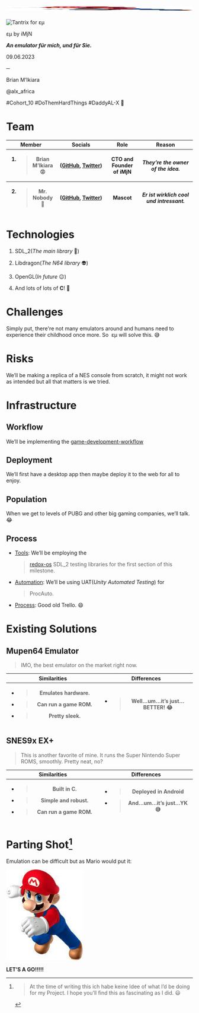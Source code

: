 ## <img src="./images/iReadme/Mario.jpg" style="width:6.4702in;height:0.11458in" alt="Easter egg ;-)" /> 

<img src="./images/iReadme/BrianIkiara.jpg" style="width:6.46354in;height:4.30903in"
alt="Tantrix for εµ" />

εµ by iMjN

***An emulator für mich, und für Sie.***

09.06.2023

**─**

Brian M’Ikiara

@alx_africa

\#Cohort_10 \#DoThemHardThings \#DaddyAL-X 🫦

#  

# Team

<table>
<colgroup>
<col style="width: 25%" />
<col style="width: 27%" />
<col style="width: 17%" />
<col style="width: 29%" />
</colgroup>
<thead>
<tr class="header">
<th><strong>Member</strong></th>
<th><strong>Socials</strong></th>
<th><strong>Role</strong></th>
<th><strong>Reason</strong></th>
</tr>
<tr class="odd">
<th><ol type="1">
<li><blockquote>
<p>Brian M’Ikiara 😡</p>
</blockquote></li>
</ol></th>
<th>(<a href="https://github.com/brian-ikiara/"><u>GitHub</u></a>, <a
href="https://twitter.com/brian_ikiara"><u>Twitter</u></a>)</th>
<th>CTO and Founder of iMjN</th>
<th><em><strong>They’re the owner of the idea.</strong></em></th>
</tr>
<tr class="header">
<th><ol start="2" type="1">
<li><blockquote>
<p>Mr. Nobody 👻</p>
</blockquote></li>
</ol></th>
<th>(<a
href="https://www.youtube.com/watch?v=ryaksaimqU4"><u>GitHub</u></a>, <a
href="https://www.youtube.com/watch?v=ryaksaimqU4"><u>Twitter</u></a>)</th>
<th>Mascot</th>
<th><em><strong>Er ist wirklich cool und intressant.</strong></em></th>
</tr>
</thead>
<tbody>
</tbody>
</table>

# Technologies

1.  SDL_2(*The main library* 🎲)

2.  Libdragon(*The N64 library* 👽)

3.  OpenGL(*In future* 😉)

4.  And lots of lots of **C**! 🗿

# Challenges

Simply put, there're not many emulators around and humans need to
experience their childhood once more. So  εµ will solve this. 😅

# Risks

We’ll be making a replica of a NES console from scratch, it might not
work as intended but all that matters is we tried.

# Infrastructure

## Workflow

We’ll be implementing the
[<u>game-development-workflow</u>](https://github.com/topics/game-development-workflow)

## Deployment 

We’ll first have a desktop app then maybe deploy it to the web for all
to enjoy.

## Population

When we get to levels of PUBG and other big gaming companies, we’ll
talk. 😂

## Process

- <u>Tools</u>: We’ll be employing the
  > [<u>redox-os</u>](https://github.com/redox-os/libc) SDL_2 testing
  > libraries for the first section of this milestone.

- <u>Automation</u>: We’ll be using UAT(*Unity Automated Testing*) for
  > ProcAuto.

- <u>Process</u>: Good old Trello. 😄

#  

# Existing Solutions

## Mupen64 Emulator

> IMO, the best emulator on the market right now.

<table>
<colgroup>
<col style="width: 50%" />
<col style="width: 50%" />
</colgroup>
<thead>
<tr class="header">
<th><strong>Similarities</strong></th>
<th><strong>Differences</strong></th>
</tr>
<tr class="odd">
<th><ul>
<li><blockquote>
<p>Emulates hardware.</p>
</blockquote></li>
<li><blockquote>
<p>Can run a game ROM.</p>
</blockquote></li>
<li><blockquote>
<p>Pretty sleek.</p>
</blockquote></li>
</ul></th>
<th><ul>
<li><blockquote>
<p>Well…um…it’s just…<strong>BETTER</strong>! 😂</p>
</blockquote></li>
</ul></th>
</tr>
</thead>
<tbody>
</tbody>
</table>

## SNES9x EX+

> This is another favorite of mine. It runs the Super Nintendo Super
> ROMS, smoothly. Pretty neat, no?

<table>
<colgroup>
<col style="width: 50%" />
<col style="width: 50%" />
</colgroup>
<thead>
<tr class="header">
<th><strong>Similarities</strong></th>
<th><strong>Differences</strong></th>
</tr>
<tr class="odd">
<th><ul>
<li><blockquote>
<p>Built in C.</p>
</blockquote></li>
<li><blockquote>
<p>Simple and robust.</p>
</blockquote></li>
<li><blockquote>
<p>Can run a game ROM.</p>
</blockquote></li>
</ul></th>
<th><ul>
<li><blockquote>
<p>Deployed in Android</p>
</blockquote></li>
<li><blockquote>
<p>And…um…it’s just…<strong>YK 😅</strong></p>
</blockquote></li>
</ul></th>
</tr>
</thead>
<tbody>
</tbody>
</table>

#  

# Parting Shot[^1]

Emulation can be difficult but as Mario would put it:

<img src="./images/iReadme/Mario.jpg" style="width:2.15625in;height:2.54167in" />

**LET’S A GO!!!!!**

[^1]:
    > At the time of writing this ich habe keine Idee of what I’d be
    > doing for my Project. I hope you’ll find this as fascinating as I
    > did. 😃
